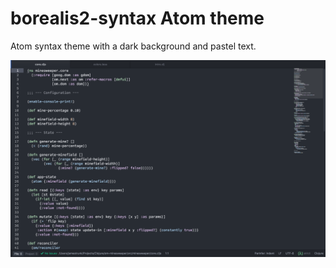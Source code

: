 # borealis2-syntax Atom theme

Atom syntax theme with a dark background and pastel text.

![Theme screenshot](https://raw.githubusercontent.com/jeff-kilbride/borealis2-syntax/master/images/screenshot.png)
